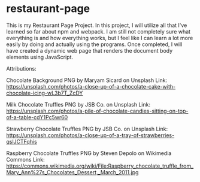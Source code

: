 # restaurant-page

This is my Restaurant Page Project. In this project, I will utilize all that I've learned so far about npm and webpack. I am still not completely sure what everything is and how everything works, but I feel like I can learn a lot more easily by doing and actually using the programs. Once completed, I will have created a dynamic web page that renders the document body elements using JavaScript. 

Attributions:

Chocolate Background PNG by Maryam Sicard on Unsplash
Link: https://unsplash.com/photos/a-close-up-of-a-chocolate-cake-with-chocolate-icing-wL3b7T_ZcDY

Milk Chocolate Truffles PNG by JSB Co. on Unsplash
Link: https://unsplash.com/photos/a-pile-of-chocolate-candies-sitting-on-top-of-a-table-cdY1Pc5wr60

Strawberry Chocolate Truffles PNG by JSB Co. on Unsplash
Link: https://unsplash.com/photos/a-close-up-of-a-tray-of-strawberries-qslJCTFqhis

Raspberry Chocolate Truffles PNG by Steven Depolo on Wikimedia Commons
Link: https://commons.wikimedia.org/wiki/File:Raspberry_chocolate_truffle_from_Mary_Ann%27s_Chocolates_Dessert,_March_2011.jpg